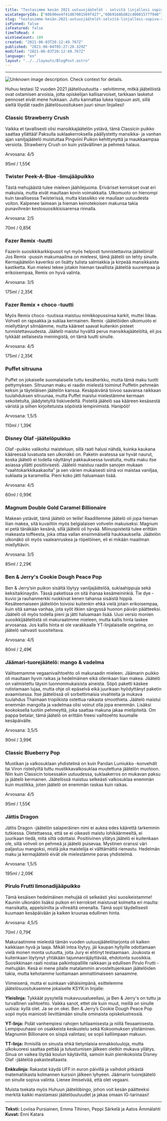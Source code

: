 ```yaml
---
title: "Testasimme kesän 2021 uutuusjäätelöt - selvitä linjallesi sopiva suosikki!"
wixCategoryIds: ["60b90ee4f41d87001569f427","60b9168bd82c40001577f948"]
slug: "testasimme-kesän-2021-uutuusjäätelöt-selvitä-linjallesi-sopiva-suosikki"
isPinned: false
isFeatured: false
timeToRead: 4
wixViewCount: 189
created: "2021-06-03T20:12:49.767Z"
published: "2021-06-04T05:27:28.329Z"
modified: "2021-06-03T20:12:49.767Z"
language: "en"
layout: "../../layouts/BlogPost.astro"
---
```


---

![Unknown image description. Check context for details.](https://static.wixstatic.com/media/1a23b9_ebe47d221a414b0fb529667a9e455cf5~mv2.jpg) <!-- Original name: IMG_0417.JPG -->

Huhuu testasi 12 vuoden 2021 jäätelöuutuutta - selvitimme, mitkä jäätelöistä ovat ostamisen arvoisia, jotta opiskelijan kallisarvoiset, tarkkaan lasketut pennoset eivät mene hukkaan. Juttu kannattaa lukea loppuun asti, sillä sieltä löydät raadin jäätelösuosituksen juuri sinun linjallesi!


### Classic Strawberry Crush

Vaikka et tavallisesti olisi mansikkajäätelön ystävä, tämä Classicin puikko saattaa yllättää! Paksulla suklaakerroksella päällystetty mansikka- ja vanhan ajan vaniljajäätelö muistuttaa Pingviini Puikon kehittynyttä ja maukkaampaa versiota. Strawberry Crush on kuin ystävällinen ja pehmeä halaus.

Arvosana: 4/5

95ml / 1,55€


### Twister Peek-A-Blue -limujääpuikko

Tästä mehujäästä tulee mieleen jäähilejuoma. Eriväriset kerrokset ovat eri makuisia, mutta eivät maultaan kovin voimakkaita. Ulkomuoto on hienompi kuin tavallisessa Twisterissä, mutta klassikko vie maullaan uutuudesta voiton. Kalpenee laimean ja hieman keinotekoisen makunsa takia punavihreän kestosuosikkisisarensa rinnalla.&nbsp;

Arvosana: 2/5

70ml / 0,85€


### Fazer Remix -tuutti

Fazerin suosikkikarkkipussit nyt myös helposti tunnistettavina jäätelöinä! Jos Remix -pussin makumaailma on mieleesi, tämä jäätelö on tehty sinulle. Kermajäätelön kaveriksi on lisätty tulista salmiakkia ja kirpeää mansikkaista kastiketta. Kun mielesi tekee jotakin hieman tavallista jäätelöä suurempaa ja erikoisempaa, Remix on hyvä valinta.&nbsp;

Arvosana: 3/5

175ml / 2,35€


### Fazer Remix + choco -tuutti&nbsp;

Myös Remix choco -tuutissa maistuu nimikkopussinsa karkit, muttei liikaa. Vohveli on rapsakka ja suklaa kermainen. Remix -jäätelöiden ulkomuoto ei miellyttänyt silmäämme, mutta kääreet saavat kuitenkin pisteet tunnistettavuudesta. Jäätelö maistui hyvältä perus mansikkajäätelöltä, eli jos tykkäät sellaisesta meiningistä, on tämä tuutti sinulle.&nbsp;

Arvosana: 4/5

175ml / 2,35€


### Puffet sitruuna

Puffet on jokaiselle suomalaiselle tuttu kesäherkku, mutta tämä maku tuotti pettymyksen. Sitruunan maku ei raadin mielestä toiminut Puffetin pehmeän keksin ja täyteläisen jäätelön kanssa. Kesäpäivänä toivoo saavansa raikkaan tuulahduksen sitruunaa, mutta Puffet maistui mielestämme kermaan sekoitetulta, jäädytetyltä tiskivedeltä. Pisteitä jäätelö saa kääreen kesäsestä väristä ja siihen kirjoitetuista söpöistä lempinimistä. Hanipöö!

Arvosana: 1,5/5

110ml / 1,39€


### Disney Olaf -jäätelöpuikko

Olaf -puikko valikoitui maisteluun, sillä raati halusi nähdä, kuinka kaukana kääreessä luvatusta sen ulkonäkö on. Paketin avatessa sai hyvät naurut, koska jäätelö ei todella näyttänyt pakkauksessa luvatulta, mutta maku itse asiassa yllätti positiivisesti. Jäätelö maistuu raadin sanojen mukaan “vaahtokarkkikaakaolta”  ja sen värien mukaisesti siinä voi maistaa vaniljaa, suklaata ja karamellia. Pieni koko jätti haluamaan lisää.&nbsp;

Arvosana: 4/5

60ml / 0,99€


### Magnum Double Gold Caramel Billionaire

Makean ystävät, tämä jäätelö on teille! Raadillemme jäätelö oli jopa hieman liian makea, sitä kuvailtiin myös belgialaisen vohvelin makuiseksi. Magnum ei petä tänäkään kesänä, sillä jäätelö oli hyvää. Miinuspisteitä tulee erittäin makeasta toffeesta, joka ottaa vallan ensimmäisellä haukkauksella. Jäätelön ulkonäkö oli myös vaaleanruskea ja röpelöinen, eli ei mikään maailman miellyttävin.&nbsp;&nbsp;

Arvosana: 3/5

85ml / 2,29€


### Ben &amp; Jerry's Cookie Dough Peace Pop

Ben &amp; Jerry’sin puikon sisältä löytyy vaniljajäätelöä, suklaahippuja sekä keksitaikinaydin. Tässä paketissa on sitä ihanaa kesämeininkiä. Tie dye -kuvio ja rauhanmerkki ruokkivat kenen tahansa sisäistä hippiä. Kesäteemaiseen jäätelöön toivoisi kuitenkin ehkä vielä jotain erikoisempaa, kuin sitä samaa vanhaa, jota syöt itkien sängyssä huonon päivän päätteeksi. Jäätelö oli myös todella pieni ja jätti haluamaan lisää. Uusi versio monien suosikkijäätelöstä oli makuraatimme mieleen, mutta kallis hinta laskee arvosanaa. Jos kallis hinta ei ole varakkaalle YT-linjalaiselle ongelma, on jäätelö vahvasti suositeltava.

Arvosana: 4/5

80ml / 2,49€


### Jäämari-tuorejäätelö: mango &amp; vadelma

Valitsemamme vegaanivaihtoehto oli makuraadin mieleen. Jäämarin puikko oli maultaan hyvin raikas ja hedelmäinen eikä ollenkaan liian makea. Jäätelö on valmistettu täysin luonnonmukaisista aineista. Söpö paketti käskee rutistamaan lujaa, mutta ohje oli epäselvä eikä juurikaan hyödyttänyt paketin avaamisessa. Itse jäätelössä oli sorbettimaisia vivahteita ja mukava tuulahdus Thaimaan tropiikista ostettua raikasta smoothieta. Jäätelö maistui enemmän mangolta ja vadelmaa olisi voinut olla jopa enemmän. Lisäksi kookoksella tuotiin pehmeyttä, joka saattaa makuna jakaa mielipiteitä. Om pappa betalar, tämä jäätelö on erittäin freesi vaihtoehto kuumalle kesäpäivälle.&nbsp;

Arvosana: 3,5/5

90ml / 3,99€


### Classic Blueberry Pop

Mustikan ja valkosuklaan yhdistelmä on kuin Pandan Lumiukko -konvehdit tai Viron risteilyiltä tuttu mustikkavalkosuklaa muutettuna jäätelön muotoon. Niin kuin Classicin toisessakin uutuudessa, suklaakerros on mukavan paksu ja jäätelö kermainen. Jäätelössä maistuu selkeästi valkosuklaa enemmän kuin mustikka, joten jäätelö on enemmän raskas kuin raikas.

Arvosana: 4/5

95ml / 1,55€&nbsp;


### Jättis Dragon

Jättis Dragon -jäätelön salaperäinen nimi ei aukea edes käärettä tarkemmin tutkiessa. Oletettaessa, että se ei oikeasti maistu lohikäärmeeltä, ei juurikaan tiedä, mitä siltä odottaisi. Positiivinen yllätys jäätelö ei kuitenkaan ole, sillä vohveli on pehmeä ja jäätelö puisevaa. Mystinen oranssi väri paljastuu mangoksi, mistä joka maistelija ei välttämättä riemastu. Hedelmän maku ja kermajäätelö eivät ole mielestämme paras yhdistelmä.&nbsp;

Arvosana: 1,5/5

195ml / 2,09€


### Pirulo Frutti limonadijääpuikko

Tämä kesäisen hedelmäinen mehujää oli selkeästi yksi suosikeistamme! Kauniin ulkonäön lisäksi puikon eri kerrokset maistuvat kolmelta eri maulta: mansikalta, appelsiinilta ja vihreältä omenalta. Tämä sopii täydellisesti kuumaan kesäpäivään ja kaiken kruunaa edullinen hinta.

Arvosana: 4,5/5

70ml / 0,79€



Makuraatimme mielestä tämän vuoden uutuusjäätelötarjonta oli kaiken kaikkiaan hyvä ja laaja. Mikäli intoa löytyy, jäi kaupan hyllyille odottamaan vielä monen monta uutuutta, joita Jury ei ehtinyt testaamaan. Joukosta ei kuitenkaan löytynyt yhtäkään tajunnanräjäyttävää, ehdotonta suosikkia. Suosikkinaan raati nostaa palkintopallille raikkaan ja edullisen Pirulo Frutti -mehujään. Kesä ei mene pilalle matalammin arvosteltujenkaan jäätelöiden takia, mutta kehotamme luottamaan ammattimaiseen sanaamme.&nbsp;

Viimeisenä, mutta ei suinkaan vähäisimpänä, esittelemme jäätelösuosituksemme jokaiselle KSYK:in linjalle:

**Yleislinja:** Tykkäät pysytellä mukavuusalueellasi, ja Ben &amp; Jerry's on tuttu ja turvallinen vaihtoehto. Vaikka sanot, ettet ole kuin muut, meillä on sinulle uutisia: kyllä olet. Ja se on okei. Ben &amp; Jerry’s Cookie Dough Peace Pop sopii myös mainiosti lievittämään sinulle ominaista opiskelustressiä.&nbsp;

**YT-linja:** Pidät vanhempiesi rahojen tuhlaamisesta ja niillä flexaamisesta. Lempipuuhaasi on osakkeista keskustelu sekä Kokoomuksen ylistäminen. Magnumin Billionaire on siispä valintasi; se sopii kalliimpaan makuun.

**TT-linja:** Ihmisillä on sinusta ehkä tietynlaisia ennakkoluuloja, mutta ulkokuoresi saattaa pettää ja tutustumisen jälkeen oletkin mukava yllätys. Sinua on vaikea löytää koulun käytäviltä, samoin kuin pienikokoista Disney Olaf -jäätelöä pakastealtaasta.

**Enkkulinja:** Rakastat käydä UFF:in euron päivillä ja vaihdoit pitkästä matematiikasta kolmannen kurssin jälkeen lyhyeen. Jäämarin tuorejäätelö on sinulle sopiva valinta. Lienee ilmiselvää, että olet vegaani.&nbsp;

Muista tsekata myös Huhuun jäätelöbingo, johon voit kesän päätteeksi merkitä kaikki maistamasi jäätelöuutuudet ja jakaa omaan IG-tarinaasi!


---

**Teksti:** Loviisa Pursiainen, Emma Tihinen, Peppi Särkelä ja Aatos Ämmälahti
**Kuvat:** Enni Katara


